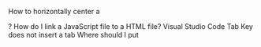 How to horizontally center a <div>?
How do I link a JavaScript file to a HTML file?
Visual Studio Code Tab Key does not insert a tab
Where should I put <script> tags in HTML markup?
How to change the value of <a> tag using javascript?
Ignoring directories in Git repos on Windows
jQuery equivalent of getting the context of a Canvas
Chart.js draw mathematical function
How to set max and min value for Y axis

bootstrap

https://www.wappalyzer.com
https://www.wappalyzer.com/categories/javascript-graphics

https://htmlcheatsheet.com/jquery/
https://mathjs.org
https://chancejs.com
https://www.chartjs.org
https://jsfiddle.net/

# TODO
refactor JS code
    1. using const instead of var
    